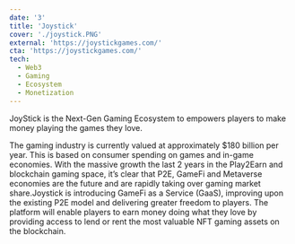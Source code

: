 ```yaml
---
date: '3'
title: 'Joystick'
cover: './joystick.PNG'
external: 'https://joystickgames.com/'
cta: 'https://joystickgames.com/'
tech:
  - Web3
  - Gaming
  - Ecosystem
  - Monetization
---
```


JoyStick is the Next-Gen Gaming Ecosystem to empowers players to make money playing the games they love.

The gaming industry is currently valued at approximately $180 billion per year. This is based on consumer spending on games and in-game economies. With the massive growth the last 2 years in the Play2Earn and blockchain gaming space, it’s clear that P2E, GameFi and Metaverse economies are the future and are rapidly taking over gaming market share.Joystick is introducing GameFi as a Service (GaaS), improving upon the existing P2E model and delivering greater freedom to players. The platform will enable players to earn money doing what they love by providing access to lend or rent the most valuable NFT gaming assets on the blockchain.
